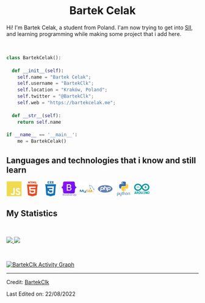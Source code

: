 <h1 align="center">
  <b>Bartek Celak</b>
</h1>

Hi! I'm Bartek Celak, a student from Poland. I'am now trying to get into <a href="https://pl.wikipedia.org/wiki/Sii_Polska">SII</a>, 
and learning programming while making some project that i add here.

<br>

```python
class BartekCelak():
    
  def __init__(self):
    self.name = "Bartek Celak";
    self.username = "BartekClk";
    self.location = "Kraków, Poland";
    self.twitter = "@BartekClk";
    self.web = "https://bartekcelak.me";
  
  def __str__(self):
    return self.name

if __name__ == '__main__':
    me = BartekCelak()
```

<p>
<div>
  <h2>Languages and technologies that i know and still learn</h2>
  <img src="https://github.com/devicons/devicon/blob/master/icons/javascript/javascript-plain.svg" title="JavaScript" alt="JavaScript" width="40" height="40"/>&nbsp;
  <img src="https://github.com/devicons/devicon/blob/master/icons/html5/html5-plain-wordmark.svg" title="HTML" alt="HTML" width="40" height="40"/>&nbsp;
  <img src="https://github.com/devicons/devicon/blob/master/icons/css3/css3-plain-wordmark.svg" title="CSS" alt="CSS" width="40" height="40"/>&nbsp;
  <img src="https://github.com/devicons/devicon/blob/master/icons/bootstrap/bootstrap-original-wordmark.svg" title="Bootstrap" alt="Bootstrap" width="40" height="40"/>&nbsp;
  <img src="https://github.com/devicons/devicon/blob/master/icons/mysql/mysql-original-wordmark.svg" title="MySQL" alt="MySQL" width="40" height="40"/>&nbsp;
  <img src="https://github.com/devicons/devicon/blob/master/icons/php/php-plain.svg" title="php" alt="php" width="40" height="40"/>&nbsp;
  <img src="https://github.com/devicons/devicon/blob/master/icons/python/python-original-wordmark.svg" title="Python" alt="Python" width="40" height="40"/>&nbsp;
  <img src="https://github.com/devicons/devicon/blob/master/icons/arduino/arduino-original-wordmark.svg" title="Arduino" alt="Ardunio" width="40" height="40"/>&nbsp;
</div>
</p>

## My Statistics

<br/>
<p align="left">
  <a href="https://github.com/BartekClk">
  <img width="49.5%" src="https://github-readme-stats.vercel.app/api?username=BartekClk&show_icons=true&theme=gruvbox&hide_border=true" />
    <img width="49.5%" src="https://github-readme-streak-stats.herokuapp.com/?user=BartekClk&theme=gruvbox&hide_border=true" />
  </a>
</p>
<br>

[![BartekClk Activity Graph](https://activity-graph.herokuapp.com/graph?username=BartekClk&custom_title=Bartek%20Celak%20Contribution%20Graph&theme=gruvbox&bg_color=282828&hide_border=true&line=d1a01f&point=c58545)](https://github.com/BartekClk)

------

Credit: [BartekClk](https://github.com/BartekClk)

Last Edited on: 22/08/2022
